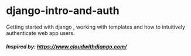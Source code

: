 # django-intro-and-auth
Getting started with django , working with templates and how to intuitively authenticate web app users.
##### **Inspired by: https://www.cloudwithdjango.com/**
